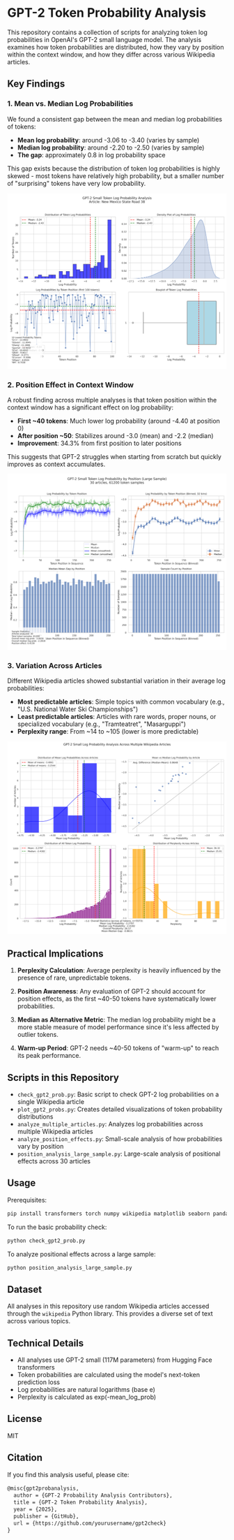 # GPT-2 Token Probability Analysis

This repository contains a collection of scripts for analyzing token log probabilities in OpenAI's GPT-2 small language model. The analysis examines how token probabilities are distributed, how they vary by position within the context window, and how they differ across various Wikipedia articles.

## Key Findings

### 1. Mean vs. Median Log Probabilities

We found a consistent gap between the mean and median log probabilities of tokens:

- **Mean log probability**: around -3.06 to -3.40 (varies by sample)
- **Median log probability**: around -2.20 to -2.50 (varies by sample)
- **The gap**: approximately 0.8 in log probability space

This gap exists because the distribution of token log probabilities is highly skewed - most tokens have relatively high probability, but a smaller number of "surprising" tokens have very low probability.

![Token probability distribution](gpt2_prob_plots.png)

### 2. Position Effect in Context Window

A robust finding across multiple analyses is that token position within the context window has a significant effect on log probability:

- **First ~40 tokens**: Much lower log probability (around -4.40 at position 0)
- **After position ~50**: Stabilizes around -3.0 (mean) and -2.2 (median)
- **Improvement**: 34.3% from first position to later positions

This suggests that GPT-2 struggles when starting from scratch but quickly improves as context accumulates.

![Position effects in large sample](position_effects_large_sample.png)

### 3. Variation Across Articles

Different Wikipedia articles showed substantial variation in their average log probabilities:

- **Most predictable articles**: Simple topics with common vocabulary (e.g., "U.S. National Water Ski Championships")
- **Least predictable articles**: Articles with rare words, proper nouns, or specialized vocabulary (e.g., "Tramteatret", "Masarguppi")
- **Perplexity range**: From ~14 to ~105 (lower is more predictable)

![Multi-article analysis](gpt2_multi_article_analysis.png)

## Practical Implications

1. **Perplexity Calculation**: Average perplexity is heavily influenced by the presence of rare, unpredictable tokens.

2. **Position Awareness**: Any evaluation of GPT-2 should account for position effects, as the first ~40-50 tokens have systematically lower probabilities.

3. **Median as Alternative Metric**: The median log probability might be a more stable measure of model performance since it's less affected by outlier tokens.

4. **Warm-up Period**: GPT-2 needs ~40-50 tokens of "warm-up" to reach its peak performance.

## Scripts in this Repository

- `check_gpt2_prob.py`: Basic script to check GPT-2 log probabilities on a single Wikipedia article
- `plot_gpt2_probs.py`: Creates detailed visualizations of token probability distributions
- `analyze_multiple_articles.py`: Analyzes log probabilities across multiple Wikipedia articles
- `analyze_position_effects.py`: Small-scale analysis of how probabilities vary by position
- `position_analysis_large_sample.py`: Large-scale analysis of positional effects across 30 articles

## Usage

Prerequisites:
```bash
pip install transformers torch numpy wikipedia matplotlib seaborn pandas tqdm
```

To run the basic probability check:
```bash
python check_gpt2_prob.py
```

To analyze positional effects across a large sample:
```bash
python position_analysis_large_sample.py
```

## Dataset

All analyses in this repository use random Wikipedia articles accessed through the `wikipedia` Python library. This provides a diverse set of text across various topics.

## Technical Details

- All analyses use GPT-2 small (117M parameters) from Hugging Face transformers
- Token probabilities are calculated using the model's next-token prediction loss
- Log probabilities are natural logarithms (base e)
- Perplexity is calculated as exp(-mean_log_prob)

## License

MIT

## Citation

If you find this analysis useful, please cite:
```
@misc{gpt2probanalysis,
  author = {GPT-2 Probability Analysis Contributors},
  title = {GPT-2 Token Probability Analysis},
  year = {2025},
  publisher = {GitHub},
  url = {https://github.com/yourusername/gpt2check}
}
```